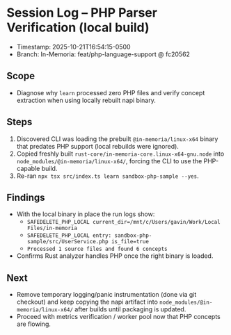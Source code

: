 # Session Log – PHP Parser Verification (local build)
- Timestamp: 2025-10-21T16:54:15-0500
- Branch: In-Memoria: feat/php-language-support @ fc20562

## Scope
- Diagnose why `learn` processed zero PHP files and verify concept extraction when using locally rebuilt napi binary.

## Steps
1. Discovered CLI was loading the prebuilt `@in-memoria/linux-x64` binary that predates PHP support (local rebuilds were ignored).
2. Copied freshly built `rust-core/in-memoria-core.linux-x64-gnu.node` into `node_modules/@in-memoria/linux-x64/`, forcing the CLI to use the PHP-capable build.
3. Re-ran `npx tsx src/index.ts learn sandbox-php-sample --yes`.

## Findings
- With the local binary in place the run logs show:
  - `SAFEDELETE_PHP_LOCAL current_dir=/mnt/c/Users/gavin/Work/Local Files/in-memoria`
  - `SAFEDELETE_PHP_LOCAL entry: sandbox-php-sample/src/UserService.php is_file=true`
  - `Processed 1 source files and found 6 concepts`
- Confirms Rust analyzer handles PHP once the right binary is loaded.

## Next
- Remove temporary logging/panic instrumentation (done via git checkout) and keep copying the napi artifact into `node_modules/@in-memoria/linux-x64/` after builds until packaging is updated.
- Proceed with metrics verification / worker pool now that PHP concepts are flowing.
